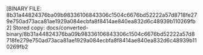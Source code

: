 [BINARY FILE: 8b31a44824376ba09b98336106843306c1504c6676bd52222a57d8718fe279e750ad73aca81ae1929a084ecbfa8f8414ae840ea832d6c48939b110269fb2]
Stored copy: docs/converted-binary/8b31a44824376ba09b98336106843306c1504c6676bd52222a57d8718fe279e750ad73aca81ae1929a084ecbfa8f8414ae840ea832d6c48939b110269fb2
